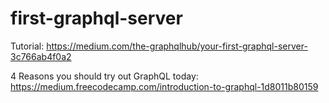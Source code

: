 # first-graphql-server
Tutorial: https://medium.com/the-graphqlhub/your-first-graphql-server-3c766ab4f0a2

4 Reasons you should try out GraphQL today: https://medium.freecodecamp.com/introduction-to-graphql-1d8011b80159